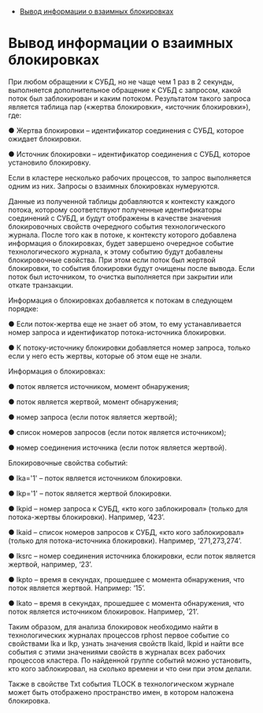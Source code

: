 - [Вывод информации о взаимных блокировках](#вывод-информации-о-взаимных-блокировках)

# Вывод информации о взаимных блокировках

При любом обращении к СУБД, но не чаще чем 1 раз в 2 секунды, выполняется дополнительное обращение к СУБД с запросом, какой поток был заблокирован и каким потоком. Результатом такого запроса является таблица пар («жертва блокировки», «источник блокировки»), где:

● Жертва блокировки – идентификатор соединения с СУБД, которое ожидает блокировки.

● Источник блокировки – идентификатор соединения с СУБД, которое установило блокировку.

Если в кластере несколько рабочих процессов, то запрос выполняется одним из них. Запросы о взаимных блокировках нумеруются.

Данные из полученной таблицы добавляются к контексту каждого потока, которому соответствуют полученные идентификаторы соединений с СУБД, и будут отображены в качестве значения блокировочных свойств очередного события технологического журнала. После того как в потоке, к контексту которого добавлена информация о блокировках, будет завершено очередное событие технологического журнала, к этому событию будут добавлены блокировочные свойства. При этом если поток был жертвой блокировки, то события блокировки будут очищены после вывода. Если поток был источником, то очистка выполняется при закрытии или откате транзакции.

Информация о блокировках добавляется к потокам в следующем порядке:

● Если поток-жертва еще не знает об этом, то ему устанавливается номер запроса и идентификатор потока-источника блокировки.

● К потоку-источнику блокировки добавляется номер запроса, только если у него есть жертвы, которые об этом еще не знали.

Информация о блокировках:

● поток является источником, момент обнаружения;

● поток является жертвой, момент обнаружения;

● номер запроса (если поток является жертвой);

● список номеров запросов (если поток является источником);

● номер соединения источника (если поток является жертвой).

Блокировочные свойства событий:

● lka='1' – поток является источником блокировки.

● lkp='1' – поток является жертвой блокировки.

● lkpid – номер запроса к СУБД, «кто кого заблокировал» (только для потока-жертвы блокировки). Например, ‘423’.

● lkaid – список номеров запросов к СУБД, «кто кого заблокировал» (только для потока-источника блокировки). Например, ‘271,273,274’.

● lksrc – номер соединения источника блокировки, если поток является жертвой, например, ‘23’.

● lkpto – время в секундах, прошедшее с момента обнаружения, что поток является жертвой. Например: ‘15’.

● lkato – время в секундах, прошедшее с момента обнаружения, что поток является источником блокировок. Например, ‘21’.

Таким образом, для анализа блокировок необходимо найти в технологических журналах процессов rphost первое событие со свойствами lka и lkp, узнать значения свойств lkaid, lkpid и найти все события с этими значениями свойств в журналах всех рабочих процессов кластера. По найденной группе событий можно установить, кто кого заблокировал, на сколько времени и что они при этом делали.

Также в свойстве Txt события TLOCK в технологическом журнале может быть отображено пространство имен, в котором наложена блокировка.